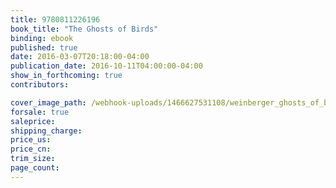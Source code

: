 ```yaml
---
title: 9780811226196
book_title: "The Ghosts of Birds"
binding: ebook
published: true
date: 2016-03-07T20:18:00-04:00
publication_date: 2016-10-11T04:00:00-04:00
show_in_forthcoming: true
contributors:

cover_image_path: /webhook-uploads/1466627531108/weinberger_ghosts_of_birds%20copy.jpg
forsale: true
saleprice:
shipping_charge:
price_us:
price_cn:
trim_size:
page_count:
---
```


